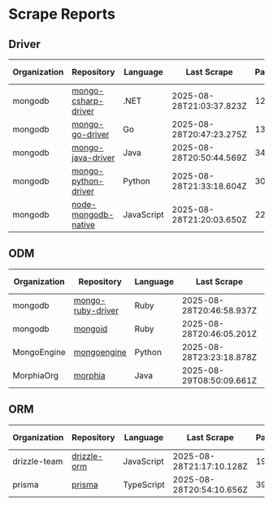 # Scrape Reports

## Driver

| Organization | Repository | Language | Last Scrape | Pages | Found | Filtered | Total Possible | Percent |
|---|---|---|---|---|---|---|---:|---:|
| mongodb | [mongo-csharp-driver](reports/mongodb-mongo-csharp-driver-dependents.md) | .NET | 2025-08-28T21:03:37.823Z | 1259 | 37576 | 37346 | 87645 | 42.9% |
| mongodb | [mongo-go-driver](reports/mongodb-mongo-go-driver-dependents.md) | Go | 2025-08-28T20:47:23.275Z | 133 | 3818 | 3757 | 97441 | 3.9% |
| mongodb | [mongo-java-driver](reports/mongodb-mongo-java-driver-dependents.md) | Java | 2025-08-28T20:50:44.569Z | 342 | 10187 | 10045 | 17781 | 57.3% |
| mongodb | [mongo-python-driver](reports/mongodb-mongo-python-driver-dependents.md) | Python | 2025-08-28T21:33:18.604Z | 3052 | 89645 | 89402 | 398785 | 22.5% |
| mongodb | [node-mongodb-native](reports/mongodb-node-mongodb-native-dependents.md) | JavaScript | 2025-08-28T21:20:03.650Z | 2242 | 67084 | 67037 | 5702991 | 1.2% |

## ODM

| Organization | Repository | Language | Last Scrape | Pages | Found | Filtered | Total Possible | Percent |
|---|---|---|---|---|---|---|---:|---:|
| mongodb | [mongo-ruby-driver](reports/mongodb-mongo-ruby-driver-dependents.md) | Ruby | 2025-08-28T20:46:58.937Z | 125 | 3671 | 3625 | 22214 | 16.5% |
| mongodb | [mongoid](reports/mongodb-mongoid-dependents.md) | Ruby | 2025-08-28T20:46:05.201Z | 136 | 4029 | 3897 | 23645 | 17.0% |
| MongoEngine | [mongoengine](reports/MongoEngine-mongoengine-dependents.md) | Python | 2025-08-28T23:23:18.878Z | 374 | 11111 | 10988 | 27276 | 40.7% |
| MorphiaOrg | [morphia](reports/MorphiaOrg-morphia-dependents.md) | Java | 2025-08-29T08:50:09.661Z | 7 | 184 | 177 | 321 | 57.3% |

## ORM

| Organization | Repository | Language | Last Scrape | Pages | Found | Filtered | Total Possible | Percent |
|---|---|---|---|---|---|---|---:|---:|
| drizzle-team | [drizzle-orm](reports/drizzle-team-drizzle-orm-dependents.md) | JavaScript | 2025-08-28T21:17:10.128Z | 1990 | 59376 | 59129 | 139896 | 42.4% |
| prisma | [prisma](reports/prisma-prisma-dependents.md) | TypeScript | 2025-08-28T20:54:10.656Z | 397 | 11889 | 11858 | 754152 | 1.6% |

